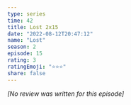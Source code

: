 ```yaml
---
type: series
time: 42
title: Lost 2x15
date: "2022-08-12T20:47:12"
name: "Lost"
season: 2
episode: 15
rating: 3
ratingEmoji: "⭐️⭐️⭐️"
share: false
---
```


_[No review was written for this episode]_
